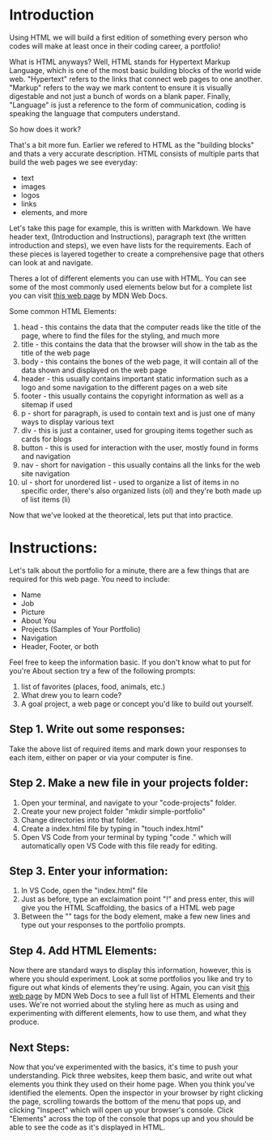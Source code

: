 # Introduction

Using HTML we will build a first edition of something every person who codes will make at least once in their coding career, a portfolio!

What is HTML anyways? Well, HTML stands for Hypertext Markup Language, which is one of the most basic building blocks of the world wide web. "Hypertext" refers to the links that connect web pages to one another. "Markup" refers to the way we mark content to ensure it is visually digestable and not just a bunch of words on a blank paper. Finally, "Language" is just a reference to the form of communication, coding is speaking the language that computers understand. 

So how does it work? 

That's a bit more fun. Earlier we refered to HTML as the "building blocks" and thats a very accurate description. HTML consists of multiple parts that build the web pages we see everyday:

- text  
- images
- logos
- links
- elements, and more

 Let's take this page for example, this is written with Markdown. We have header text, (Introduction and Instructions), paragraph text (the written introduction and steps), we even have lists for the requirements. Each of these pieces is layered together to create a comprehensive page that others can look at and navigate. 

Theres a lot of different elements you can use with HTML. You can see some of the most commonly used elements below but for a complete list you can visit [this web page](https://developer.mozilla.org/en-US/docs/Web/HTML/Element) by MDN Web Docs.

Some common HTML Elements: 
  1. head - this contains the data that the computer reads like the title of the page, where to find the files for the styling, and much more
  2. title - this contains the data that the browser will show in the tab as the title of the web page
  3. body - this contains the bones of the web page, it will contain all of the data shown and displayed on the web page
  4. header - this usually contains important static information such as a logo and some navigation to the different pages on a web site
  5. footer - this usually contains the copyright information as well as a sitemap if used
  6. p - short for paragraph, is used to contain text and is just one of many ways to display  various text
  7. div - this is just a container, used for grouping items together such as cards for blogs
  8. button - this is used for interaction with the user, mostly found in forms and navigation
  9. nav - short for navigation - this usually contains all the links for the web site navigation
  10. ul - short for unordered list - used to organize a list of items in no specific order, there's also organized lists (ol) and they're both made up of list items (li)

Now that we've looked at the theoretical, lets put that into practice.

# Instructions: 

Let's talk about the portfolio for a minute, there are a few things that are required for this web page. You need to include: 
  - Name
  - Job
  - Picture
  - About You
  - Projects (Samples of Your Portfolio)
  - Navigation
  - Header, Footer, or both

Feel free to keep the information basic. If you don't know what to put for you're About section try a few of the following prompts: 
  1. list of favorites (places, food, animals, etc.)
  2. What drew you to learn code?
  3. A goal project, a web page or concept you'd like to build out yourself.

## Step 1. Write out some responses:

Take the above list of required items and mark down your responses to each item, either on paper or via your computer is fine. 

## Step 2. Make a new file in your projects folder: 

  1. Open your terminal, and navigate to your "code-projects" folder. 
  2. Create your new project folder "mkdir simple-portfolio"
  3. Change directories into that folder. 
  4. Create a index.html file by typing in "touch index.html"
  5. Open VS Code from your terminal by typing "code ." which will automatically open VS Code with this file ready for editing.

## Step 3. Enter your information: 

  1. In VS Code, open the "index.html" file
  2. Just as before, type an exclaimation point "!" and press enter, this will give you the HTML Scaffolding, the basics of a HTML web page 
  3. Between the "<body>" tags for the body element, make a few new lines and type out your responses to the portfolio prompts. 

## Step 4. Add HTML Elements: 

Now there are standard ways to display this information, however, this is where you should experiment. Look at some portfolios you like and try to figure out what kinds of elements they're using. Again, you can visit [this web page](https://developer.mozilla.org/en-US/docs/Web/HTML/Element) by MDN Web Docs to see a full list of HTML Elements and their uses. We're not worried about the styling here as much as using and experimenting with different elements, how to use them, and what they produce. 

## Next Steps: 

Now that you've experimented with the basics, it's time to push your understanding. Pick three websites, keep them basic, and write out what elements you think they used on their home page. When you think you've identified the elements. Open the inspector in your browser by right clicking the page, scrolling towards the bottom of the menu that pops up, and clicking "Inspect" which will open up your browser's console. Click "Elements" across the top of the console that pops up and you should be able to see the code as it's displayed in HTML. 